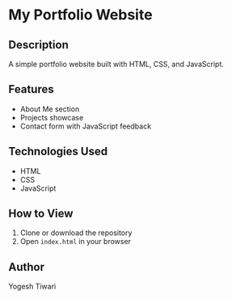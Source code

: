 # My Portfolio Website

## Description
A simple portfolio website built with HTML, CSS, and JavaScript.

## Features
- About Me section
- Projects showcase
- Contact form with JavaScript feedback

## Technologies Used
- HTML
- CSS
- JavaScript

## How to View
1. Clone or download the repository
2. Open `index.html` in your browser

## Author
Yogesh Tiwari

